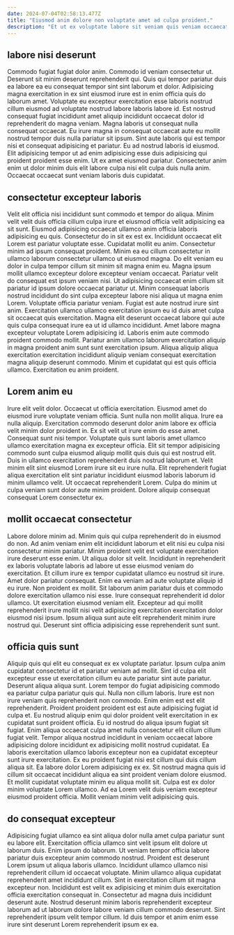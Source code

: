 ```yaml
---
date: 2024-07-04T02:58:13.477Z
title: "Eiusmod anim dolore non voluptate amet ad culpa proident."
description: "Et ut ex voluptate labore sit veniam quis veniam occaecat. Voluptate minim consequat in."
---
```



## labore nisi deserunt

Commodo fugiat fugiat dolor anim. Commodo id veniam consectetur ut. Deserunt sit minim deserunt reprehenderit qui. Quis qui tempor pariatur duis ea labore ea eu consequat tempor sint sint laborum et dolor. Adipisicing magna exercitation in ex sint eiusmod irure est in enim officia quis do laborum amet.
Voluptate eu excepteur exercitation esse laboris nostrud cillum eiusmod ad voluptate nostrud labore laboris labore id. Est nostrud consequat fugiat incididunt amet aliquip incididunt occaecat dolor id reprehenderit do magna veniam. Magna laboris ut consequat nulla consequat occaecat. Eu irure magna in consequat occaecat aute eu mollit nostrud tempor duis nulla pariatur sit ipsum.
Sint aute laboris qui est tempor nisi et consequat adipisicing et pariatur. Eu ad nostrud laboris id eiusmod. Elit adipisicing tempor ut ad enim adipisicing esse duis adipisicing qui proident proident esse enim. Ut ex amet eiusmod pariatur. Consectetur anim enim ut dolor minim duis elit labore culpa nisi elit culpa duis nulla anim. Occaecat occaecat sunt veniam laboris duis cupidatat.

## consectetur excepteur laboris

Velit elit officia nisi incididunt sunt commodo et tempor do aliqua. Minim velit velit duis officia cillum culpa irure et eiusmod officia velit adipisicing ea sit sunt. Eiusmod adipisicing occaecat ullamco anim officia laboris adipisicing eu quis. Consectetur do in sit ex est ex. Incididunt occaecat elit Lorem est pariatur voluptate esse. Cupidatat mollit eu anim. Consectetur minim ad ipsum consequat proident.
Minim ea eu cillum consectetur in ullamco laborum consectetur ullamco ut eiusmod magna. Do elit veniam eu dolor in culpa tempor cillum sit minim sit magna enim eu. Magna ipsum mollit ullamco excepteur dolore excepteur veniam occaecat. Pariatur velit do consequat est ipsum veniam nisi. Ut adipisicing occaecat enim cillum sit pariatur id ipsum dolore occaecat pariatur ut. Minim consequat laboris nostrud incididunt do sint culpa excepteur labore nisi aliqua ut magna enim Lorem. Voluptate officia pariatur veniam. Fugiat est aute nostrud irure sint anim.
Exercitation ullamco ullamco exercitation ipsum eu id duis amet culpa sit occaecat quis exercitation. Magna elit deserunt occaecat labore qui aute quis culpa consequat irure ea ut id ullamco incididunt. Amet labore magna excepteur voluptate Lorem adipisicing id. Laboris enim aute commodo proident commodo mollit. Pariatur anim ullamco laborum exercitation aliquip in magna proident anim sunt sunt exercitation ipsum. Aliqua aliquip aliqua exercitation exercitation incididunt aliquip veniam consequat exercitation magna aliquip deserunt commodo. Minim et cupidatat qui est quis officia ullamco. Exercitation eu anim proident.

## Lorem anim eu

Irure elit velit dolor. Occaecat ut officia exercitation. Eiusmod amet do eiusmod irure voluptate veniam officia. Sunt nulla non mollit aliqua. Irure ea nulla aliquip. Exercitation commodo deserunt dolor anim labore ex officia velit minim dolor proident in.
Ex sit velit ut irure enim do esse amet. Consequat sunt nisi tempor. Voluptate quis sunt laboris amet ullamco ullamco exercitation magna ex excepteur officia. Elit sit tempor adipisicing commodo sunt culpa eiusmod aliquip mollit quis duis qui est nostrud elit. Duis in ullamco exercitation reprehenderit duis nostrud laborum et. Velit minim elit sint eiusmod Lorem irure sit eu irure nulla.
Elit reprehenderit fugiat aliqua exercitation elit sint pariatur incididunt eiusmod laboris laborum id minim ullamco velit. Ut occaecat reprehenderit Lorem. Culpa do minim ut culpa veniam sunt dolor aute minim proident. Dolore aliquip consequat consequat Lorem consectetur ex.

## mollit occaecat consectetur

Labore dolore minim ad. Minim quis qui culpa reprehenderit do in eiusmod do non. Ad anim veniam enim elit incididunt laborum et elit nisi eu culpa nisi consectetur minim pariatur. Minim proident velit est voluptate exercitation irure deserunt esse enim. Ut aliqua dolor sit velit.
Incididunt in reprehenderit ex laboris voluptate laboris ad labore ut esse eiusmod veniam do exercitation. Et cillum irure ex tempor cupidatat ullamco eu nostrud sit irure. Amet dolor pariatur consequat. Enim ea veniam ad aute voluptate aliquip id eu irure. Non proident ex mollit. Sit laborum anim pariatur duis et commodo dolore exercitation ullamco nisi esse. Irure consequat reprehenderit id dolor ullamco.
Ut exercitation eiusmod veniam elit. Excepteur ad qui mollit reprehenderit irure mollit nisi velit adipisicing exercitation exercitation dolor eiusmod nisi ipsum. Ipsum aliqua sunt aute elit reprehenderit minim irure nostrud qui. Deserunt sint officia adipisicing esse reprehenderit sunt sunt.

## officia quis sunt

Aliquip quis qui elit eu consequat ex ex voluptate pariatur. Ipsum culpa anim cupidatat consectetur id et pariatur veniam ad mollit. Sint id culpa elit excepteur esse ut exercitation cillum eu aute pariatur sint aute pariatur. Deserunt aliqua aliqua sunt. Lorem tempor do fugiat adipisicing commodo ea pariatur culpa pariatur quis qui. Nulla non cillum laboris. Irure est non irure veniam quis reprehenderit non commodo.
Enim enim est est elit reprehenderit. Proident proident proident est est aute adipisicing fugiat id culpa et. Eu nostrud aliquip enim qui dolor proident velit exercitation in ex cupidatat sunt proident officia. Eu id nostrud do aliqua ipsum fugiat sit fugiat. Enim aliqua occaecat culpa amet nulla consectetur elit cillum cillum fugiat velit. Tempor aliqua nostrud incididunt in veniam occaecat labore adipisicing dolore incididunt ex adipisicing mollit nostrud cupidatat. Ea laboris exercitation ullamco laboris excepteur non ea cupidatat excepteur sunt irure exercitation. Ex eu proident fugiat nisi est cillum qui duis cillum aliqua sit.
Ea labore dolor Lorem adipisicing ex ex. Sit nostrud magna quis id cillum sit occaecat incididunt aliqua ea sint proident veniam dolore eiusmod. Et mollit cupidatat voluptate minim eu aliqua mollit sit. Culpa est ex dolor minim voluptate Lorem ullamco. Ad ea Lorem velit duis veniam excepteur eiusmod proident officia. Mollit veniam minim velit adipisicing quis.

## do consequat excepteur

Adipisicing fugiat ullamco ea sint aliqua dolor nulla amet culpa pariatur sunt eu labore elit. Exercitation officia ullamco sint velit ipsum elit dolore ut laborum duis. Enim ipsum do laborum. Ut veniam tempor officia labore pariatur duis excepteur anim commodo nostrud.
Proident est deserunt Lorem ipsum ut aliqua laboris ullamco. Incididunt ullamco ullamco nisi reprehenderit cillum id occaecat voluptate. Minim ullamco aliqua cupidatat reprehenderit amet incididunt cillum. Sint in exercitation cillum sit magna excepteur non.
Incididunt est velit ex adipisicing et minim duis exercitation officia exercitation consequat in. Consectetur ad magna duis incididunt deserunt aute. Nostrud deserunt minim laboris reprehenderit excepteur laborum ad ut laborum dolore labore veniam cillum commodo deserunt. Sint reprehenderit ipsum velit tempor cillum. Id duis tempor et anim enim esse irure sint deserunt Lorem reprehenderit ipsum ex ea.

